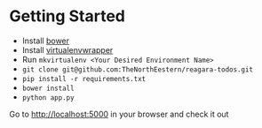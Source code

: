 # Getting Started

- Install [bower](http://bower.io/)
- Install [virtualenvwrapper](https://virtualenvwrapper.readthedocs.org/en/latest/)
- Run `mkvirtualenv <Your Desired Environment Name>`
- `git clone git@github.com:TheNorthEestern/reagara-todos.git`
- `pip install -r requirements.txt`
- `bower install`
- `python app.py`

Go to [http://localhost:5000](http://localhost:5000) in your browser and
check it out
